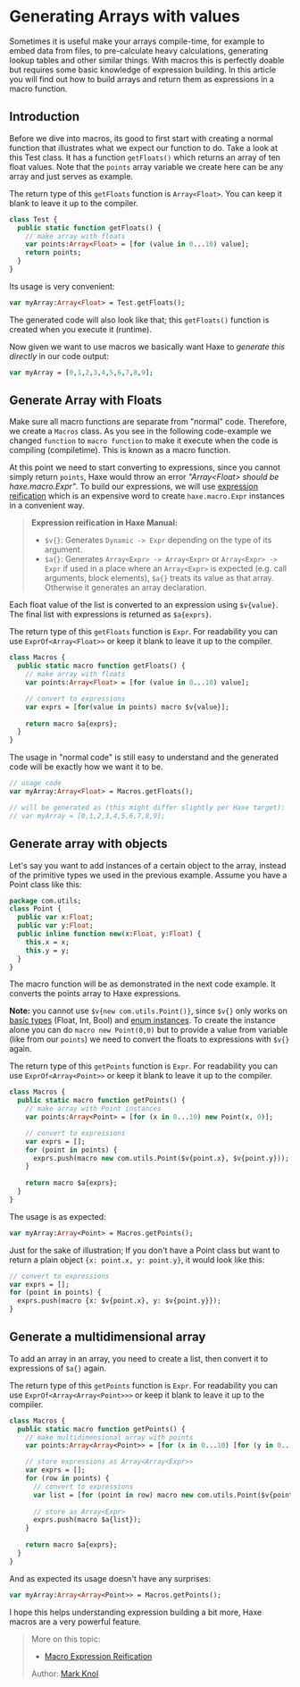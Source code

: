 [tags]: / "build-function,building-fields,array"

# Generating Arrays with values

Sometimes it is useful make your arrays compile-time, for example to embed data from files, to pre-calculate heavy calculations, generating lookup tables and other similar things. 
With macros this is perfectly doable but requires some basic knowledge of expression building. 
In this article you will find out how to build arrays and return them as expressions in a macro function.

## Introduction

Before we dive into macros, its good to first start with creating a normal function that illustrates what we expect our function to do.
Take a look at this Test class. It has a function `getFloats()` which returns an array of ten float values. Note that the `points` array variable we create here can be any array and just serves as example.

The return type of this `getFloats` function is `Array<Float>`. You can keep it blank to leave it up to the compiler.

```haxe
class Test {
  public static function getFloats() {
    // make array with floats
    var points:Array<Float> = [for (value in 0...10) value];
    return points;
  }
}
```

Its usage is very convenient:
```haxe
var myArray:Array<Float> = Test.getFloats();
```
The generated code will also look like that; this `getFloats()` function is created when you execute it (runtime). 

Now given we want to use macros we basically want Haxe to _generate this directly_ in our code output:

```haxe
var myArray = [0,1,2,3,4,5,6,7,8,9];
```

## Generate Array with Floats

Make sure all macro functions are separate from "normal" code. Therefore, we create a `Macros` class. 
As you see in the following code-example we changed `function` to `macro function` to make it execute when the code is compiling (compiletime). This is known as a macro function.

At this point we need to start converting to expressions, since you cannot simply return `points`, Haxe would throw an error _"Array&lt;Float&gt; should be haxe.macro.Expr"_.
To build our expressions, we will use [expression reification](https://haxe.org/manual/macro-reification-expression.html) which is an expensive word to create `haxe.macro.Expr` instances in a convenient way.

> **Expression reification in Haxe Manual:**  
> 
> * `$v{}`: Generates `Dynamic -> Expr` depending on the type of its argument. 
> * `$a{}`: Generates `Array<Expr> -> Array<Expr>` or `Array<Expr> -> Expr` if used in a place where an `Array<Expr>` is expected (e.g. call arguments, block elements), `$a{}` treats its value as that array. Otherwise it generates an array declaration.

Each float value of the list is converted to an expression using `$v{value}`.  
The final list with expressions is returned as `$a{exprs}`.

The return type of this `getFloats` function is `Expr`. For readability you can use `ExprOf<Array<Float>>` or keep it blank to leave it up to the compiler.

```haxe
class Macros {
  public static macro function getFloats() {
    // make array with floats
    var points:Array<Float> = [for (value in 0...10) value];

    // convert to expressions
    var exprs = [for(value in points) macro $v{value}];
    
    return macro $a{exprs};
  }
}
```

The usage in "normal code" is still easy to understand and the generated code will be exactly how we want it to be.
```haxe
// usage code
var myArray:Array<Float> = Macros.getFloats();

// will be generated as (this might differ slightly per Haxe target):
// var myArray = [0,1,2,3,4,5,6,7,8,9];
```

## Generate array with objects

Let's say you want to add instances of a certain object to the array, instead of the primitive types we used in the previous example. 
Assume you have a Point class like this:

```haxe
package com.utils;
class Point {
  public var x:Float;
  public var y:Float;
  public inline function new(x:Float, y:Float) {
    this.x = x;
    this.y = y;
  }
}
```

The macro function will be as demonstrated in the next code example. It converts the points array to Haxe expressions.

**Note:** you cannot use `$v{new com.utils.Point()}`, since `$v{}` only works on [basic types](https://haxe.org/manual/types-basic-types.html) (Float, Int, Bool) and [enum instances](https://haxe.org/manual/types-enum-instance.html).
To create the instance alone you can do `macro new Point(0,0)` but to provide a value from variable (like from our `points`) we need to convert the floats to expressions with `$v{}` again.

The return type of this `getPoints` function is `Expr`. For readability you can use `ExprOf<Array<Point>>` or keep it blank to leave it up to the compiler.
```haxe
class Macros {
  public static macro function getPoints() {
    // make array with Point instances
    var points:Array<Point> = [for (x in 0...10) new Point(x, 0)];

    // convert to expressions
    var exprs = [];
    for (point in points) {
      exprs.push(macro new com.utils.Point($v{point.x}, $v{point.y}));
    }
    
    return macro $a{exprs};
  }
}
```

The usage is as expected:
```haxe
var myArray:Array<Point> = Macros.getPoints();
```

Just for the sake of illustration; If you don't have a Point class but want to return a plain object `{x: point.x, y: point.y}`, it would look like this:
```haxe
// convert to expressions
var exprs = [];
for (point in points) {
  exprs.push(macro {x: $v{point.x}, y: $v{point.y}});
}
```

## Generate a multidimensional array

To add an array in an array, you need to create a list, then convert it to expressions of `$a{}` again. 

The return type of this `getPoints` function is `Expr`. For readability you can use `ExprOf<Array<Array<Point>>>` or keep it blank to leave it up to the compiler.

```haxe
class Macros {
  public static macro function getPoints() {
    // make multidimensional array with points
    var points:Array<Array<Point>> = [for (x in 0...10) [for (y in 0...10) new Point(x, y)]];

    // store expressions as Array<Array<Expr>>
    var exprs = [];
    for (row in points) {
      // convert to expressions
      var list = [for (point in row) macro new com.utils.Point($v{point.x}, $v{point.y})];
      
      // store as Array<Expr>
      exprs.push(macro $a{list});
    }
    
    return macro $a{exprs};
  }
}
```

And as expected its usage doesn't have any surprises:
```haxe
var myArray:Array<Array<Point>> = Macros.getPoints();
```


I hope this helps understanding expression building a bit more, Haxe macros are a very powerful feature.


> More on this topic: 
> 
> * [Macro Expression Reification](https://haxe.org/manual/macro-reification-expression.html)
> 
> Author: [Mark Knol](https://github.com/markknol)
